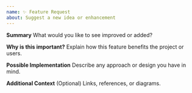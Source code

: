 ```yaml
---
name: ✨ Feature Request
about: Suggest a new idea or enhancement
---
```


**Summary**
What would you like to see improved or added?

**Why is this important?**
Explain how this feature benefits the project or users.

**Possible Implementation**
Describe any approach or design you have in mind.

**Additional Context**
(Optional) Links, references, or diagrams.
